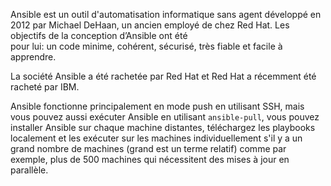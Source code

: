 Ansible est un outil d'automatisation informatique sans agent développé en 2012 par Michael DeHaan, 
un ancien employé de chez Red Hat. Les objectifs de la conception d’Ansible ont été  
pour lui: un code minime, cohérent, sécurisé, très fiable et facile à apprendre. 

La société Ansible a été rachetée par Red Hat et Red Hat a récemment été racheté par IBM. 

Ansible fonctionne principalement en mode push en utilisant SSH, mais vous pouvez aussi exécuter Ansible en 
utilisant `ansible-pull`, vous pouvez installer Ansible sur chaque machine distantes, téléchargez les playbooks 
localement et les exécuter sur les machines individuellement s'il y a un grand nombre de machines (grand est un terme relatif) 
comme par exemple, plus de 500 machines qui  nécessitent des mises à jour en parallèle.
